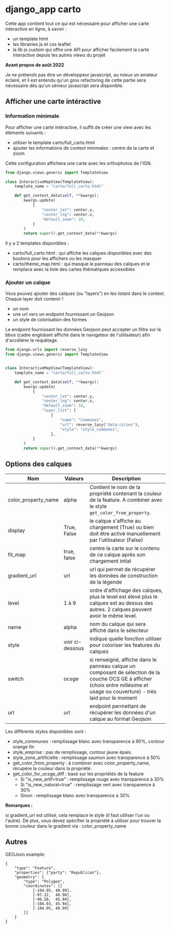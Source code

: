 django_app carto
================

Cette app contient tout ce qui est nécessaire pour afficher une carte interactive en ligne, à savoir :
* un template html
* les librairies js et css leaflet
* la lib js custom qui offre une API pour afficher facilement la carte interactive depuis les autres views du projet

**Avant propos de août 2022**

Je ne prétends pas être un développeur javascript, au mieux un amateur éclairé, et il est entendu qu'un gros refactoring de cette partie sera nécessaire dès qu'un sénieur javascript sera disponible.


## Afficher une carte intéractive

### Information minimale

Pour afficher une carte intéractive, il suffit de créer une view avec les éléments suivants :
* utiliser le template carto/full_carto.html
* ajouter les informations de context minimales : centre de la carte et zoom

Cette configuration affichera une carte avec les orthophotos de l'IGN.

```python
from django.views.generic import TemplateView

class InteractiveMapView(TemplateView):
    template_name = "carto/full_carto.html"

    def get_context_data(self, **kwargs):
        kwargs.update(
            {
                "center_lat": center.y,
                "center_lng": center.x,
                "default_zoom": 10,
            }
        )
        return super().get_context_data(**kwargs)
```

Il y a 2 templates disponibles :
* carto/full_carto.html : qui affiche les calques disponibles avec des boutons pour les affichers ou les masquer
 * carto/theme_map.html : qui masque le panneau des calques et le remplace avec la liste des cartes thématiques accessibles

### Ajouter un calque

Vous pouvez ajouter des calques (ou "layers") en les listant dans le context. Chaque layer doit contenir !
* un nom
* une url vers un endpoint fournissant un Geojson
* un style de colorisation des formes

Le endpoint fournissant les données Geojson peut accepter un filtre sur le bbox (cadre englobant affiché dans le navigateur de l'utilisateur) afin d'accélérer le requêtage.

```python
from django.urls import reverse_lazy
from django.views.generic import TemplateView


class InteractiveMapView(TemplateView):
    template_name = "carto/full_carto.html"

    def get_context_data(self, **kwargs):
        kwargs.update(
            {
                "center_lat": center.y,
                "center_lng": center.x,
                "default_zoom": 10,
                "layer_list": [
                    {
                        "name": "Communes",
                        "url": reverse_lazy("data:cities"),
                        "style": "style_communes",
                    },
            }
        )
        return super().get_context_data(**kwargs)
```

## Options des calques

| Nom | Valeurs | Description |
|-----|---------|-------------|
| color_property_name | alpha | Contient le nom de la propriété contenant la couleur de la feature. A combiner avec le style `get_color_from_property`. |
| display | True, False | le calque s'affiche au chargement (True) ou bien doit être activé manuellement par l'utilisateur (False) |
| fit_map | true, false | centre la carte sur le contenu de ce calque après son chargement intial |
| gradient_url | url | url qui permet de récupérer les données de construction de la légende |
| level | 1 à 9 | ordre d'affichage des calques, plus le level est élevé plus le calques est au dessus des autres. 2 calques peuvent avoir le même level. |
| name | alpha | nom du calque qui sera affiché dans le sélecteur |
| style | voir ci-dessous | indique quelle fonction utiliser pour coloriser les features du calques |
| switch | ocsge | si renseigné, affiche dans le panneau calque un composant de sélection de la couche OCS GE à afficher (choix entre millésime et usage ou couverture) - très laid pour le moment |
| url | url | endpoint permettant de récupérer les données d'un calque au format Geojson |


Les différents styles disponibles sont :
* style_communes : remplissage blanc avec transparence à 90%, contour orange fin
* style_emprise : pas de remplissage, contour jaune épais.
* style_zone_artificielle : remplissage saumon avec transparence à 50%
* get_color_from_property : à combiner avec color_property_name, récupère la couleur dans la propriété.
* get_color_for_ocsge_diff : basé sur les propriétés de la feature
  * Si "is_new_artif=true" : remplissage rouge avec transparence à 30%
  * Si "is_new_natural=true" : remplissage vert avec transparence à 30%
  * Sinon : remplissage blanc avec transparence à 30%


**Remarques :**

si gradient_url est utilisé, cela remplace le style (il faut utiliser l'un ou l'autre). De plus, vous devez spécifier la propriété à utiliser pour trouver la bonne couleur dans le gradient via : color_property_name


## Autres

GEOJson example:
```
{
    "type": "Feature",
    "properties": {"party": "Republican"},
    "geometry": {
        "type": "Polygon",
        "coordinates": [[
            [-104.05, 48.99],
            [-97.22,  48.98],
            [-96.58,  45.94],
            [-104.03, 45.94],
            [-104.05, 48.99]
        ]]
    }
}
```
